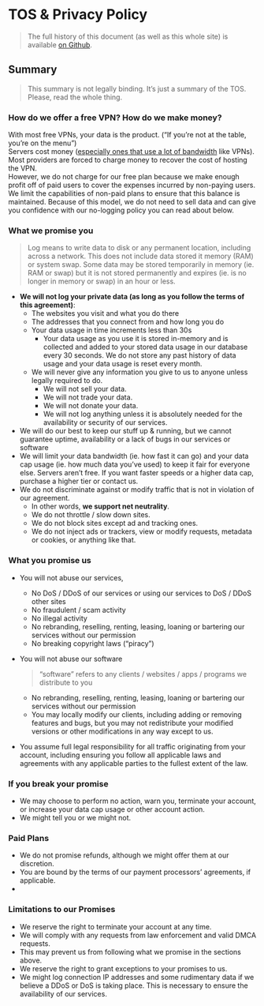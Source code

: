 <h1 id="tos--privacy-policy">TOS &amp; Privacy Policy</h1>
<blockquote>
<p>The full history of this document (as well as this whole site) is available <a href="https://github.com/realprogrammer5000/vpn-site">on Github</a>.</p>
</blockquote>
<h2 id="summary">Summary</h2>
<blockquote>
<p>This summary is not legally binding. It’s just a summary of the TOS. Please, read the whole thing.</p>
</blockquote>
<h3 id="how-do-we-offer-a-free-vpn-how-do-we-make-money">How do we offer a free VPN? How do we make money?</h3>
<p>With most free VPNs, your data is the product. (“If you’re not at the table, you’re on the menu”)<br>
Servers cost money (<a href="https://www.reddit.com/r/webdev/comments/89ff8l/why_is_aws_so_outrageously_expensive/">especially ones that use a lot of bandwidth</a> like VPNs). Most providers are forced to charge money to recover the cost of hosting the VPN.<br>
However, we do not charge for our free plan because we make enough profit off of paid users to cover the expenses incurred by non-paying users. We limit the capabilities of non-paid plans to ensure that this balance is maintained. Because of this model, we do not need to sell data and can give you confidence with our no-logging policy you can read about below.</p>
<h3 id="what-we-promise-you">What we promise you</h3>
<blockquote>
<p>Log means to write data to disk or any permanent location, including across a network. This does not include data stored it memory (RAM) or system swap. Some data may be stored temporarily in memory (ie. RAM or swap) but it is not stored permanently and expires (ie. is no longer in memory or swap) in an hour or less.</p>
</blockquote>
<ul>
<li><strong>We will not log your private data (as long as you follow the terms of this agreement)</strong>:
<ul>
<li>The websites you visit and what you do there</li>
<li>The addresses that you connect from and how long you do</li>
<li>Your data usage in time increments less than 30s
<ul>
<li>Your data usage as you use it is stored in-memory and is collected and added to your stored data usage in our database every 30 seconds. We do not store any past history of data usage and your data usage is reset every month.</li>
</ul>
</li>
<li>We will never give any information you give to us to anyone unless legally required to do.
<ul>
<li>We will not sell your data.</li>
<li>We will not trade your data.</li>
<li>We will not donate your data.</li>
<li>We will not log anything unless it is absolutely needed for the availability or security of our services.</li>
</ul>
</li>
</ul>
</li>
<li>We will do our best to keep our stuff up &amp; running, but we cannot guarantee uptime, availability or a lack of bugs in our services or software</li>
<li>We will limit your data bandwidth (ie. how fast it can go) and your data cap usage (ie. how much data you’ve used) to keep it fair for everyone else. Servers aren’t free. If you want faster speeds or a higher data cap, purchase a higher tier or contact us.</li>
<li>We do not discriminate against or modify traffic that is not in violation of our agreement.
<ul>
<li>In other words, <strong>we support net neutrality</strong>.</li>
<li>We do not throttle / slow down sites.</li>
<li>We do not block sites except ad and tracking ones.</li>
<li>We do not inject ads or trackers, view or modify requests, metadata or cookies, or anything like that.</li>
</ul>
</li>
</ul>
<h3 id="what-you-promise-us">What you promise us</h3>
<ul>
<li>
<p>You will not abuse our services,</p>
<ul>
<li>No DoS / DDoS of our services or using our services to DoS / DDoS other sites</li>
<li>No fraudulent / scam activity</li>
<li>No illegal activity</li>
<li>No rebranding, reselling, renting, leasing, loaning or bartering our services without our permission</li>
<li>No breaking copyright laws (“piracy”)</li>
</ul>
</li>
<li>
<p>You will not abuse our software</p>
<blockquote>
<p>“software” refers to any clients / websites / apps / programs we distribute to you</p>
</blockquote>
<ul>
<li>No rebranding, reselling, renting, leasing, loaning or bartering our services without our permission</li>
<li>You may locally modify our clients, including adding or removing features and bugs, but you may not redistribute your modified versions or other modifications in any way except to us.</li>
</ul>
</li>
<li>
<p>You assume full legal responsibility for all traffic originating from your account, including ensuring you follow all applicable laws and agreements with any applicable parties to the fullest extent of the law.</p>
</li>
</ul>
<h3 id="if-you-break-your-promise">If you break your promise</h3>
<ul>
<li>We may choose to perform no action, warn you, terminate your account, or increase your data cap usage or other account action.</li>
<li>We might tell you or we might not.</li>
</ul>
<h3 id="paid-plans">Paid Plans</h3>
<ul>
<li>We do not promise refunds, although we might offer them at our discretion.</li>
<li>You are bound by the terms of our payment processors’ agreements, if applicable.</li>
<li></li>
</ul>
<h3 id="limitations-to-our-promises">Limitations to our Promises</h3>
<ul>
<li>We reserve the right to terminate your account at any time.</li>
<li>We will comply with any requests from law enforcement and valid DMCA requests.</li>
<li>This may prevent us from following what we promise in the sections above.</li>
<li>We reserve the right to grant exceptions to your promises to us.</li>
<li>We might log connection IP addresses and some rudimentary data if we believe a DDoS or DoS is taking place. This is necessary to ensure the availability of our services.</li>
</ul>

